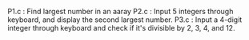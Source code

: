 P1.c : Find largest number in an aaray
P2.c : Input 5 integers through keyboard, and display the second largest number.
P3.c : Input a 4-digit integer through keyboard and check if it's divisible by 2, 3, 4, and 12.

